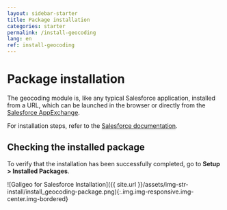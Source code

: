 ```yaml
---
layout: sidebar-starter
title: Package installation
categories: starter
permalink: /install-geocoding
lang: en
ref: install-geocoding
---
```


# Package installation

The geocoding module is, like any typical Salesforce application, installed from a URL, which can be launched in the browser or directly from the [Salesforce AppExchange](https://appexchange.salesforce.com/appxListingDetail?listingId=a0N30000000q66zEAA).

For installation steps, refer to the [Salesforce documentation](https://developer.salesforce.com/docs/atlas.en-us.appExchangeInstallGuide.meta/appExchangeInstallGuide/appexchange_install_installation.htm).

## Checking the installed package

To verify that the installation has been successfully completed, go to **Setup > Installed Packages**.

![Galigeo for Salesforce Installation]({{ site.url }}/assets/img-str-install/install_geocoding-package.png){:.img.img-responsive.img-center.img-bordered}